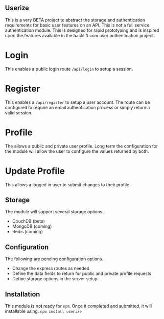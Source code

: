## Userize

This is a very BETA project to abstract the storage and authentication requirements for basic user features on an API. This is not a full service authentication module. This is designed for rapid prototyping and is inspired upon the features available in the backlift.com user authentication project.

# Login
This enables a public login route `/api/login` to setup a session.

# Register 
This enables a `/api/register` to setup a user account. The route can be configured to require an email authentication process or simply return a valid session. 

# Profile 
The allows a public and private user profile. Long term the configuration for the module will allow the user to configure the values returned by both.

# Update Profile
This allows a logged in user to submit changes to their profile. 

## Storage
The module will support several storage options. 
* CouchDB (beta)
* MongoDB (coming)
* Redis (coming)

## Configuration
The following are pending configuration options. 

* Change the express routes as needed.
* Define the data fields to return for public and private profile requests.
* Define storage options in the server setup.

## Installation
This module is not ready for `npm`. Once it completed and submitted, it will installable using. `npm install userize`
